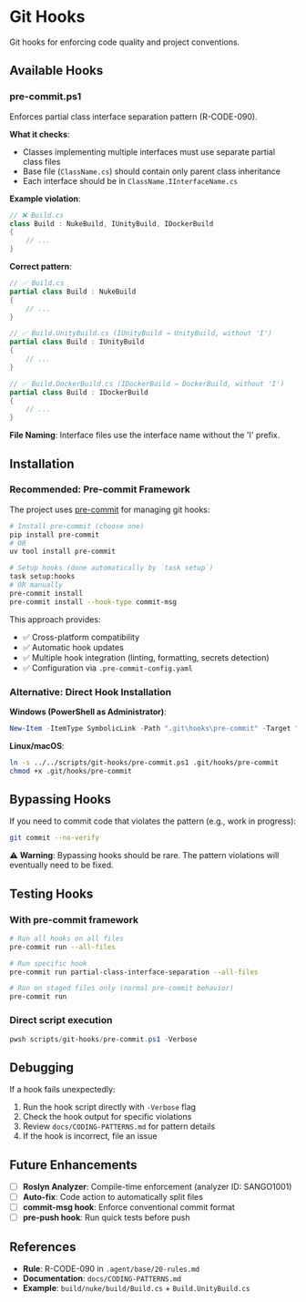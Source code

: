 # Git Hooks

Git hooks for enforcing code quality and project conventions.

## Available Hooks

### pre-commit.ps1

Enforces partial class interface separation pattern (R-CODE-090).

**What it checks**:
- Classes implementing multiple interfaces must use separate partial class files
- Base file (`ClassName.cs`) should contain only parent class inheritance
- Each interface should be in `ClassName.IInterfaceName.cs`

**Example violation**:
```csharp
// ❌ Build.cs
class Build : NukeBuild, IUnityBuild, IDockerBuild
{
    // ...
}
```

**Correct pattern**:
```csharp
// ✅ Build.cs
partial class Build : NukeBuild
{
    // ...
}

// ✅ Build.UnityBuild.cs (IUnityBuild → UnityBuild, without 'I')
partial class Build : IUnityBuild
{
    // ...
}

// ✅ Build.DockerBuild.cs (IDockerBuild → DockerBuild, without 'I')
partial class Build : IDockerBuild
{
    // ...
}
```

**File Naming**: Interface files use the interface name without the 'I' prefix.

## Installation

### Recommended: Pre-commit Framework

The project uses [pre-commit](https://pre-commit.com/) for managing git hooks:

```bash
# Install pre-commit (choose one)
pip install pre-commit
# OR
uv tool install pre-commit

# Setup hooks (done automatically by `task setup`)
task setup:hooks
# OR manually
pre-commit install
pre-commit install --hook-type commit-msg
```

This approach provides:
- ✅ Cross-platform compatibility
- ✅ Automatic hook updates
- ✅ Multiple hook integration (linting, formatting, secrets detection)
- ✅ Configuration via `.pre-commit-config.yaml`

### Alternative: Direct Hook Installation

**Windows (PowerShell as Administrator)**:
```powershell
New-Item -ItemType SymbolicLink -Path ".git\hooks\pre-commit" -Target "..\..\scripts\git-hooks\pre-commit.ps1"
```

**Linux/macOS**:
```bash
ln -s ../../scripts/git-hooks/pre-commit.ps1 .git/hooks/pre-commit
chmod +x .git/hooks/pre-commit
```

## Bypassing Hooks

If you need to commit code that violates the pattern (e.g., work in progress):

```bash
git commit --no-verify
```

⚠️ **Warning**: Bypassing hooks should be rare. The pattern violations will eventually need to be fixed.

## Testing Hooks

### With pre-commit framework

```bash
# Run all hooks on all files
pre-commit run --all-files

# Run specific hook
pre-commit run partial-class-interface-separation --all-files

# Run on staged files only (normal pre-commit behavior)
pre-commit run
```

### Direct script execution

```powershell
pwsh scripts/git-hooks/pre-commit.ps1 -Verbose
```

## Debugging

If a hook fails unexpectedly:

1. Run the hook script directly with `-Verbose` flag
2. Check the hook output for specific violations
3. Review `docs/CODING-PATTERNS.md` for pattern details
4. If the hook is incorrect, file an issue

## Future Enhancements

- [ ] **Roslyn Analyzer**: Compile-time enforcement (analyzer ID: SANGO1001)
- [ ] **Auto-fix**: Code action to automatically split files
- [ ] **commit-msg hook**: Enforce conventional commit format
- [ ] **pre-push hook**: Run quick tests before push

## References

- **Rule**: R-CODE-090 in `.agent/base/20-rules.md`
- **Documentation**: `docs/CODING-PATTERNS.md`
- **Example**: `build/nuke/build/Build.cs` + `Build.UnityBuild.cs`
